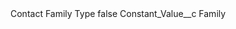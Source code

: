 <?xml version="1.0" encoding="UTF-8"?>
<CustomMetadata xmlns="http://soap.sforce.com/2006/04/metadata" xmlns:xsi="http://www.w3.org/2001/XMLSchema-instance" xmlns:xsd="http://www.w3.org/2001/XMLSchema">
    <label>Contact Family Type</label>
    <protected>false</protected>
    <values>
        <field>Constant_Value__c</field>
        <value xsi:type="xsd:string">Family</value>
    </values>
</CustomMetadata>
